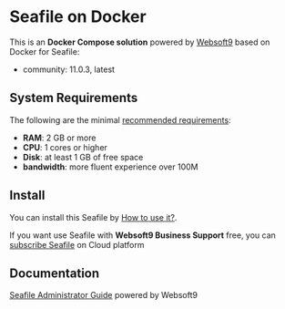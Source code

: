 # Seafile on Docker  

This is an **Docker Compose solution** powered by [Websoft9](https://www.websoft9.com) based on Docker for Seafile:


 - community:  11.0.3, latest


## System Requirements

The following are the minimal [recommended requirements](https://cloud.seafile.com/published/seafile-manual-cn/docker/):

* **RAM**: 2 GB or more
* **CPU**: 1 cores or higher
* **Disk**: at least 1 GB of free space
* **bandwidth**: more fluent experience over 100M  

## Install

You can install this Seafile by [How to use it?](https://github.com/Websoft9/docker-library#how-to-use-it).   

If you want use Seafile with **Websoft9 Business Support** free, you can [subscribe Seafile](https://www.websoft9.com/apps) on Cloud platform

## Documentation

[Seafile Administrator Guide](https://support.websoft9.com/docs/seafile) powered by Websoft9